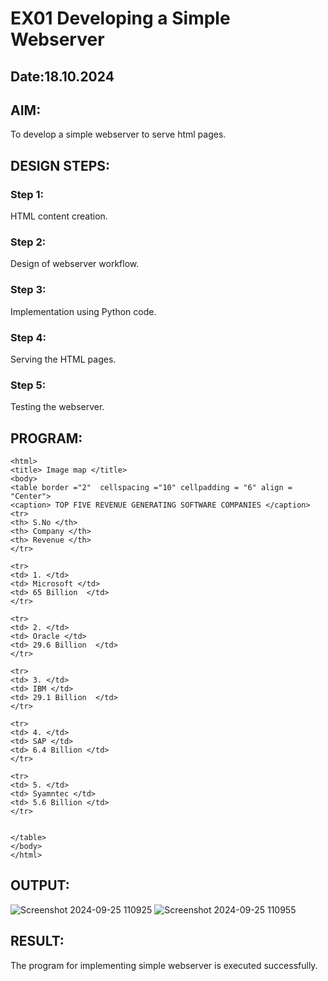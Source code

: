 # EX01 Developing a Simple Webserver
## Date:18.10.2024

## AIM:
To develop a simple webserver to serve html pages.

## DESIGN STEPS:
### Step 1: 
HTML content creation.

### Step 2:
Design of webserver workflow.

### Step 3:
Implementation using Python code.

### Step 4:
Serving the HTML pages.

### Step 5:
Testing the webserver.

## PROGRAM:
```
<html>
<title> Image map </title>
<body>
<table border ="2"  cellspacing ="10" cellpadding = "6" align = "Center"> 
<caption> TOP FIVE REVENUE GENERATING SOFTWARE COMPANIES </caption>
<tr>
<th> S.No </th>
<th> Company </th>
<th> Revenue </th>
</tr>

<tr>
<td> 1. </td>
<td> Microsoft </td>
<td> 65 Billion  </td>
</tr>

<tr>
<td> 2. </td>
<td> Oracle </td>
<td> 29.6 Billion  </td>
</tr>

<tr>
<td> 3. </td>
<td> IBM </td>
<td> 29.1 Billion  </td>
</tr> 

<tr>
<td> 4. </td>
<td> SAP </td>
<td> 6.4 Billion </td>
</tr> 
 
<tr>
<td> 5. </td>
<td> Syamntec </td>
<td> 5.6 Billion </td>
</tr>


</table>
</body>
</html>
```

## OUTPUT:
![Screenshot 2024-09-25 110925](https://github.com/user-attachments/assets/e200bffd-53e2-41d1-aeac-932512cddfc9)
![Screenshot 2024-09-25 110955](https://github.com/user-attachments/assets/d8624edd-11e4-4d9d-9665-3364318043ab)

## RESULT:
The program for implementing simple webserver is executed successfully.
